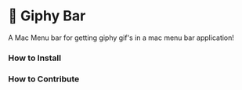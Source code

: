 # :unicorn: Giphy Bar

A Mac Menu bar for getting giphy gif's in a mac menu bar application!

### How to Install

### How to Contribute
